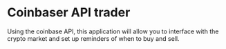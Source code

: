 # Coinbaser API trader
Using the coinbase API, this application will allow you to interface with the crypto market and set up reminders of when to buy and sell.


